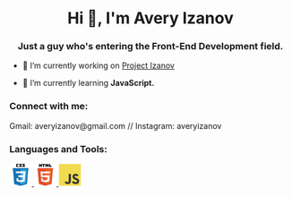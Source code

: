 <h1 align="center">Hi 👋, I'm Avery Izanov</h1>
<h3 align="center">Just a guy who's entering the Front-End Development field.</h3>

- 🔭 I’m currently working on [Project Izanov](https://izanov.github.io/project-izanov/)

- 🌱 I’m currently learning **JavaScript.**

<h3 align="left">Connect with me:</h3>
<p align="left">
Gmail: averyizanov@gmail.com // Instagram: averyizanov
</p>

<h3 align="left">Languages and Tools:</h3>
<p align="left"> <a href="https://www.w3schools.com/css/" target="_blank" rel="noreferrer"> <img src="https://raw.githubusercontent.com/devicons/devicon/master/icons/css3/css3-original-wordmark.svg" alt="css3" width="40" height="40"/> </a> <a href="https://www.w3.org/html/" target="_blank" rel="noreferrer"> <img src="https://raw.githubusercontent.com/devicons/devicon/master/icons/html5/html5-original-wordmark.svg" alt="html5" width="40" height="40"/> </a> <a href="https://developer.mozilla.org/en-US/docs/Web/JavaScript" target="_blank" rel="noreferrer"> <img src="https://raw.githubusercontent.com/devicons/devicon/master/icons/javascript/javascript-original.svg" alt="javascript" width="40" height="40"/> </a> </p>
